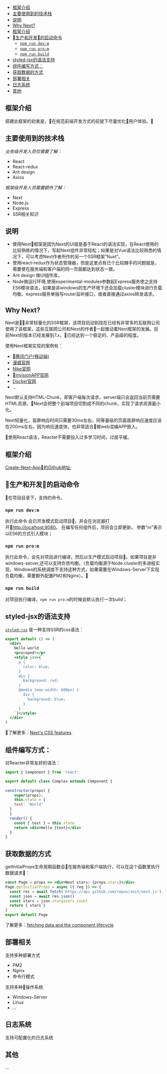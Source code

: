 - [框架介绍](#%E6%A1%86%E6%9E%B6%E4%BB%8B%E7%BB%8D)
- [主要使用到的技术栈](#%E4%B8%BB%E8%A6%81%E4%BD%BF%E7%94%A8%E5%88%B0%E7%9A%84%E6%8A%80%E6%9C%AF%E6%A0%88)
- [说明](#%E8%AF%B4%E6%98%8E)
- [Why Next?](#why-next)
- [框架介绍](#%E6%A1%86%E6%9E%B6%E4%BB%8B%E7%BB%8D-1)
- [生产和开发的启动命令](#%08%E7%94%9F%E4%BA%A7%E5%92%8C%E5%BC%80%E5%8F%91%1D%E7%9A%84%E5%90%AF%E5%8A%A8%E5%91%BD%E4%BB%A4)
  - [`npm run dev:m`](#npm-run-devm)
  - [`npm run pro:m`](#npm-run-prom)
  - [`npm run build`](#npm-run-build)
- [styled-jsx的语法支持](#styled-jsx%E7%9A%84%E8%AF%AD%E6%B3%95%E6%94%AF%E6%8C%81)
- [组件编写方式：](#%E7%BB%84%E4%BB%B6%E7%BC%96%E5%86%99%E6%96%B9%E5%BC%8F)
- [获取数据的方式](#%E8%8E%B7%E5%8F%96%E6%95%B0%E6%8D%AE%E7%9A%84%E6%96%B9%E5%BC%8F)
- [部署相关](#%E9%83%A8%E7%BD%B2%E7%9B%B8%E5%85%B3)
- [日志系统](#%E6%97%A5%E5%BF%97%E7%B3%BB%E7%BB%9F)
- [其他](#%E5%85%B6%E4%BB%96)

## 框架介绍

搭建此框架的初衷是，在规范前端开发方式的前提下尽量优化用户体验。


## 主要使用到的技术栈

*业务级开发人员仅需要了解：*
 - React
 - React-redux
 - Ant design
 - Axios
  
*框架级开发人员需要额外了解：*
 - Next
 - Node.js
 - Express
 - SSR相关知识


## 说明
 - 使用Next框架是因为Next的UI层是基于React的语法实现，在React使用的比较熟练的情况下，写起Next组件非常轻松；如果是对Vue语法比较熟悉的情况下，可以考虑Next作者所作的另一个SSR框架“Nuxt”。
 - 使用react-redux作为状态管理器，但是这里点有已个比较棘手的问题就是，需要使在服务端和客户端的同一页面都达到状态一致。
 - Ant design 做UI组件库。
 - Node做运行环境,使用experimental-modules参数起Express服务使之支持ES6模块语法，如果是非windows的生产环境下还会加载cluster模块进行负载均衡。express服务单独写router监听接口，或者直接通过axios转发请求。


## Why Next?
Next是非常轻量化的SSR框架，该项目启动到现在已经有非常多的互联网公司使用了该框架，这些互联网公司和Next的作者一起推动着Next框架的发展。目前Next的版本已经发展到7.x，已经达到一个稳定的、产品级的程度。

使用Next框架实现的案例有：
  - [腾讯门户(移动端)](https://xw.qq.com/)
  - [漫威官网](https://www.marvel.com/)
  - [Nike官网](https://www.nike.com/)
  - [InvisionAPP官网](https://www.invisionapp.com/)
  - [Docker官网](https://success.docker.com/)
  - ...
  
Next默认支持HTML-Chunk，即客户端每次请求，server端只会返回当前页需要HTML资源，Next会把整个前端项目切割成不同的chunk，实现了请求资源最小化。

Next轻量化，首屏响应时间只需要30ms左右，同等量级的页面首屏响应速度应该在200ms左右。因为响应速度快，也非常适合做web混编APP嵌入。

使用React语法，Reacter不需要投入过多学习时间，过度平缓。

## 框架介绍

[Create-Next-App的Github地址](https://github.com/segmentio/create-next-app);

## 生产和开发的启动命令

在项目目录下，支持的命令。

### `npm run dev:m`

执行此命令 会已开发模式启动项目，并会在浏览器打开[http://localhost:8080](http://localhost:8080)。
在编写任何组件后，项目会立即更新。
参数"m"表示以ES6的方式引入模块；

### `npm run pro:m`

执行此命令，会先对项目进行编译，然后以生产模式启动项目。如果项目是非windows-server,还可以支持负债均衡。（负载均衡源于Node.cluster的多进程实现，Windows的系统调度不支持这种方式，如果需要在Windows-Server下实现负载均衡，需要额外配置PM2和Nginx）。



### `npm run build`

对项目执行编译，`npm run pro:m`的时候会默认执行一次build；


## styled-jsx的语法支持

[`styled-jsx`](https://github.com/zeit/styled-jsx) 是一种支持SSR的css语法：

```jsx
export default () => (
  <div>
    Hello world
    <p>scoped!</p>
    <style jsx>{`
      p {
        color: blue;
      }
      div {
        background: red;
      }
      @media (max-width: 600px) {
        div {
          background: blue;
        }
      }
    `}</style>
  </div>
)
```
了解更多：[Next's CSS features](https://github.com/zeit/next.js#css).

## 组件编写方式：

对Reacter非常友好的语法：

```jsx
import { Component } from 'react'

export default class Complex extends Component {
  
constructor(props) {
    super(props);
    this.state = {
    text: 'World'
  }
  }
  render() {
    const { text } = this.state
    return <div>Hello {text}</div>
  }
}
```

## 获取数据的方式

getInitialProps生命周期函数会在服务端和客户端执行，可以在这个函数里执行数据请求：

```jsx
const Page = props => <div>Next stars: {props.stars}</div>
Page.getInitialProps = async ({ req }) => {
  const res = await fetch('https://api.github.com/repos/zeit/next.js')
  const json = await res.json()
  const stars = json.stargazers_count
  return { stars }
}
export default Page
```

了解更多：[fetching data and the component lifecycle](https://github.com/zeit/next.js#fetching-data-and-component-lifecycle)


## 部署相关

支持多种部署方式
  - PM2 
  - Nginx
  - 命令行模式

支持多种操作系统
  - Windows-Server
  - Linux
  - ...

## 日志系统

支持可配置化的日志系统


## 其他
  ...